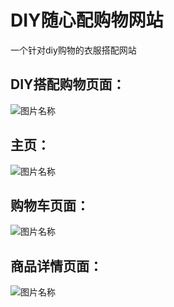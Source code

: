 # DIY随心配购物网站
一个针对diy购物的衣服搭配网站
## DIY搭配购物页面：
![图片名称](http://upload-images.jianshu.io/upload_images/3058203-1d35fe1c40761c69.png?imageMogr2/auto-orient/strip%7CimageView2/2/w/1240)
## 主页：
![图片名称](http://upload-images.jianshu.io/upload_images/3058203-1d35fe1c40761c69.png?imageMogr2/auto-orient/strip%7CimageView2/2/w/1240)
## 购物车页面：
![图片名称](http://upload-images.jianshu.io/upload_images/3058203-1d35fe1c40761c69.png?imageMogr2/auto-orient/strip%7CimageView2/2/w/1240)
## 商品详情页面：
![图片名称](http://upload-images.jianshu.io/upload_images/3058203-1d35fe1c40761c69.png?imageMogr2/auto-orient/strip%7CimageView2/2/w/1240)
